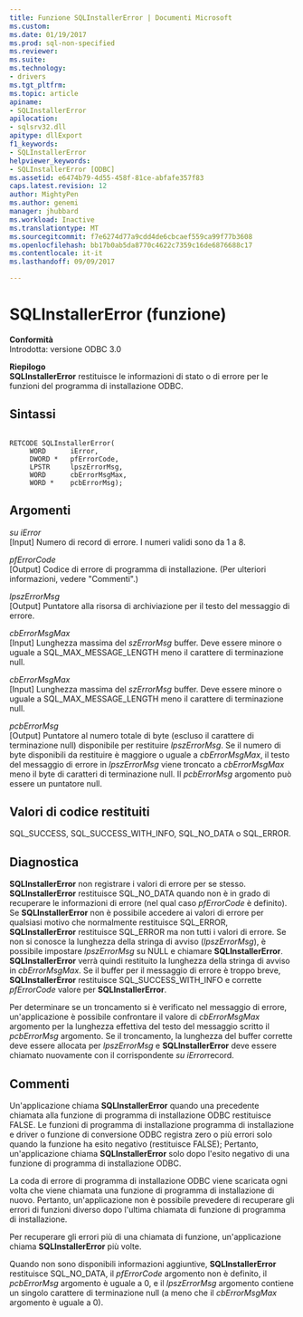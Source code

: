 ```yaml
---
title: Funzione SQLInstallerError | Documenti Microsoft
ms.custom: 
ms.date: 01/19/2017
ms.prod: sql-non-specified
ms.reviewer: 
ms.suite: 
ms.technology:
- drivers
ms.tgt_pltfrm: 
ms.topic: article
apiname:
- SQLInstallerError
apilocation:
- sqlsrv32.dll
apitype: dllExport
f1_keywords:
- SQLInstallerError
helpviewer_keywords:
- SQLInstallerError [ODBC]
ms.assetid: e6474b79-4d55-458f-81ce-abfafe357f83
caps.latest.revision: 12
author: MightyPen
ms.author: genemi
manager: jhubbard
ms.workload: Inactive
ms.translationtype: MT
ms.sourcegitcommit: f7e6274d77a9cdd4de6cbcaef559ca99f77b3608
ms.openlocfilehash: bb17b0ab5da8770c4622c7359c16de6876688c17
ms.contentlocale: it-it
ms.lasthandoff: 09/09/2017

---
```

# <a name="sqlinstallererror-function"></a>SQLInstallerError (funzione)
**Conformità**  
 Introdotta: versione ODBC 3.0  
  
 **Riepilogo**  
 **SQLInstallerError** restituisce le informazioni di stato o di errore per le funzioni del programma di installazione ODBC.  
  
## <a name="syntax"></a>Sintassi  
  
```  
  
RETCODE SQLInstallerError(  
     WORD      iError,  
     DWORD *   pfErrorCode,  
     LPSTR     lpszErrorMsg,  
     WORD      cbErrorMsgMax,  
     WORD *    pcbErrorMsg);  
```  
  
## <a name="arguments"></a>Argomenti  
 *su iError*  
 [Input] Numero di record di errore. I numeri validi sono da 1 a 8.  
  
 *pfErrorCode*  
 [Output] Codice di errore di programma di installazione. (Per ulteriori informazioni, vedere "Commenti".)  
  
 *lpszErrorMsg*  
 [Output] Puntatore alla risorsa di archiviazione per il testo del messaggio di errore.  
  
 *cbErrorMsgMax*  
 [Input] Lunghezza massima del *szErrorMsg* buffer. Deve essere minore o uguale a SQL_MAX_MESSAGE_LENGTH meno il carattere di terminazione null.  
  
 *cbErrorMsgMax*  
 [Input] Lunghezza massima del *szErrorMsg* buffer. Deve essere minore o uguale a SQL_MAX_MESSAGE_LENGTH meno il carattere di terminazione null.  
  
 *pcbErrorMsg*  
 [Output] Puntatore al numero totale di byte (escluso il carattere di terminazione null) disponibile per restituire *lpszErrorMsg*. Se il numero di byte disponibili da restituire è maggiore o uguale a *cbErrorMsgMax*, il testo del messaggio di errore in *lpszErrorMsg* viene troncato a *cbErrorMsgMax* meno il byte di caratteri di terminazione null. Il *pcbErrorMsg* argomento può essere un puntatore null.  
  
## <a name="returns"></a>Valori di codice restituiti  
 SQL_SUCCESS, SQL_SUCCESS_WITH_INFO, SQL_NO_DATA o SQL_ERROR.  
  
## <a name="diagnostics"></a>Diagnostica  
 **SQLInstallerError** non registrare i valori di errore per se stesso. **SQLInstallerError** restituisce SQL_NO_DATA quando non è in grado di recuperare le informazioni di errore (nel qual caso *pfErrorCode* è definito). Se **SQLInstallerError** non è possibile accedere ai valori di errore per qualsiasi motivo che normalmente restituisce SQL_ERROR, **SQLInstallerError** restituisce SQL_ERROR ma non tutti i valori di errore. Se non si conosce la lunghezza della stringa di avviso (*lpszErrorMsg*), è possibile impostare *lpszErrorMsg* su NULL e chiamare **SQLInstallerError**. **SQLInstallerError** verrà quindi restituito la lunghezza della stringa di avviso in *cbErrorMsgMax*. Se il buffer per il messaggio di errore è troppo breve, **SQLInstallerError** restituisce SQL_SUCCESS_WITH_INFO e corrette *pfErrorCode* valore per **SQLInstallerError**.  
  
 Per determinare se un troncamento si è verificato nel messaggio di errore, un'applicazione è possibile confrontare il valore di *cbErrorMsgMax* argomento per la lunghezza effettiva del testo del messaggio scritto il *pcbErrorMsg* argomento. Se il troncamento, la lunghezza del buffer corrette deve essere allocata per *lpszErrorMsg* e **SQLInstallerError** deve essere chiamato nuovamente con il corrispondente *su iError*record.  
  
## <a name="comments"></a>Commenti  
 Un'applicazione chiama **SQLInstallerError** quando una precedente chiamata alla funzione di programma di installazione ODBC restituisce FALSE. Le funzioni di programma di installazione programma di installazione e driver o funzione di conversione ODBC registra zero o più errori solo quando la funzione ha esito negativo (restituisce FALSE); Pertanto, un'applicazione chiama **SQLInstallerError** solo dopo l'esito negativo di una funzione di programma di installazione ODBC.  
  
 La coda di errore di programma di installazione ODBC viene scaricata ogni volta che viene chiamata una funzione di programma di installazione di nuovo. Pertanto, un'applicazione non è possibile prevedere di recuperare gli errori di funzioni diverso dopo l'ultima chiamata di funzione di programma di installazione.  
  
 Per recuperare gli errori più di una chiamata di funzione, un'applicazione chiama **SQLInstallerError** più volte.  
  
 Quando non sono disponibili informazioni aggiuntive, **SQLInstallerError** restituisce SQL_NO_DATA, il *pfErrorCode* argomento non è definito, il *pcbErrorMsg* argomento è uguale a 0, e il *lpszErrorMsg* argomento contiene un singolo carattere di terminazione null (a meno che il *cbErrorMsgMax* argomento è uguale a 0).

